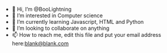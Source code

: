 - 👋 Hi, I’m @BooLightning
- 👀 I’m interested in Computer science
- 🌱 I’m currently learning Javascript, HTML and Python
- 💞️ I’m looking to collaborate on anything
- 📫 How to reach me, edit this file and put your email address here:<blank@blank.com>

<!---
BooLightning/BooLightning is a ✨ special ✨ repository because its `README.md` (this file) appears on your GitHub profile.
You can click the Preview link to take a look at your changes.
--->
